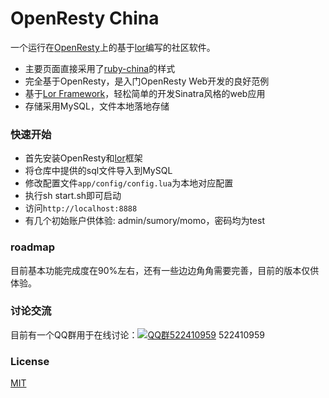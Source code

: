 # OpenResty China 

一个运行在[OpenResty](http://openresty.org)上的基于[lor](https://github.com/sumory/lor)编写的社区软件。

- 主要页面直接采用了[ruby-china](https://github.com/ruby-china/ruby-china)的样式
- 完全基于OpenResty，是入门OpenResty Web开发的良好范例
- 基于[Lor Framework](https://github.com/sumory/lor)，轻松简单的开发Sinatra风格的web应用
- 存储采用MySQL，文件本地落地存储



### 快速开始

- 首先安装OpenResty和[lor](https://github.com/sumory/lor)框架
- 将仓库中提供的sql文件导入到MySQL
- 修改配置文件`app/config/config.lua`为本地对应配置
- 执行sh start.sh即可启动
- 访问`http://localhost:8888`
- 有几个初始账户供体验: admin/sumory/momo，密码均为test


### roadmap

目前基本功能完成度在90%左右，还有一些边边角角需要完善，目前的版本仅供体验。


### 讨论交流

目前有一个QQ群用于在线讨论：[![QQ群522410959](http://pub.idqqimg.com/wpa/images/group.png)](http://shang.qq.com/wpa/qunwpa?idkey=b930a7ba4ac2ecac927cb51101ff26de1170c0d0a31c554b5383e9e8de004834) 522410959


### License

[MIT](./LICENSE)